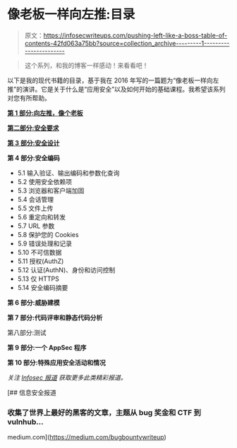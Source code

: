 # 像老板一样向左推:目录

> 原文：<https://infosecwriteups.com/pushing-left-like-a-boss-table-of-contents-42fd063a75bb?source=collection_archive---------1----------------------->

> 这个系列，和我的博客一样感动！来看看吧！

以下是我的现代书籍的目录，基于我在 2016 年写的一篇题为“像老板一样向左推”的演讲。它是关于什么是“应用安全”以及如何开始的基础课程。我希望该系列对您有所帮助。

[**第 1 部分:向左推，像个老板**](https://wehackpurple.com/pushing-left-like-a-boss-part-1/)

[**第二部分:安全要求**](https://wehackpurple.com/pushing-left-like-a-boss-part-2-security-requirements/)

[**第 3 部分:安全设计**](https://wehackpurple.com/pushing-left-like-a-boss-part-3-secure-design/)

**第 4 部分:安全编码**

*   5.1 输入验证、输出编码和参数化查询
*   5.2 使用安全依赖项
*   5.3 浏览器和客户端加固
*   5.4 会话管理
*   5.5 文件上传
*   5.6 重定向和转发
*   5.7 URL 参数
*   5.8 保护您的 Cookies
*   5.9 错误处理和记录
*   5.10 不可信数据
*   5.11 授权(AuthZ)
*   5.12 认证(AuthN)、身份和访问控制
*   5.13 仅 HTTPS
*   5.14 安全编码摘要

**第 6 部分:威胁建模**

**第 7 部分:代码评审和静态代码分析**

第八部分:测试

**第 9 部分:一个 AppSec 程序**

**第 10 部分:特殊应用安全活动和情况**

*关注* [*Infosec 报道*](https://medium.com/bugbountywriteup) *获取更多此类精彩报道。*

[](https://medium.com/bugbountywriteup) [## 信息安全报道

### 收集了世界上最好的黑客的文章，主题从 bug 奖金和 CTF 到 vulnhub…

medium.com](https://medium.com/bugbountywriteup)